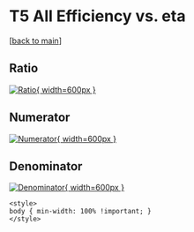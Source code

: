 # T5 All Efficiency vs. eta

[[back to main](./)]



## Ratio

[![Ratio](../mtv/var/T5_0_eff_eta.png){ width=600px }](../mtv/var/T5_0_eff_eta.pdf)

## Numerator

[![Numerator](../mtv/num/T5_0_eff_eta_num.png){ width=600px }](../mtv/num/T5_0_eff_eta_num.pdf)

## Denominator

[![Denominator](../mtv/den/T5_0_eff_eta_den.png){ width=600px }](../mtv/den/T5_0_eff_eta_den.pdf)


``` {=html}
<style>
body { min-width: 100% !important; }
</style>
```

